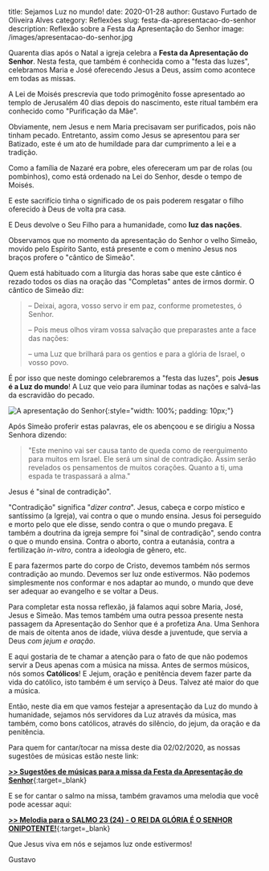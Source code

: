 title: Sejamos Luz no mundo!
date: 2020-01-28
author: Gustavo Furtado de Oliveira Alves
category: Reflexões
slug: festa-da-apresentacao-do-senhor
description: Reflexão sobre a Festa da Apresentação do Senhor
image: /images/apresentacao-do-senhor.jpg

Quarenta dias após o Natal a igreja celebra a **Festa da Apresentação do Senhor**.
Nesta festa, que também é conhecida como a "festa das luzes",
celebramos Maria e José oferecendo Jesus a Deus,
assim como acontece em todas as missas.

A Lei de Moisés prescrevia que todo primogênito fosse apresentado ao templo de Jerusalém 40 dias depois do nascimento, este ritual também era conhecido como "Purificação da Mãe".

Obviamente, nem Jesus e nem Maria precisavam ser purificados, pois não tinham pecado.
Entretanto, assim como Jesus se apresentou para ser Batizado, este é um ato de humildade
para dar cumprimento a lei e a tradição.

Como a família de Nazaré era pobre, eles ofereceram um par de rolas (ou pombinhos),
como está ordenado na Lei do Senhor, desde o tempo de Moisés.

E este sacrifício tinha o significado de os pais poderem resgatar o filho oferecido à Deus de volta pra casa.

E Deus devolve o Seu Filho para a humanidade,
como **luz das nações**.

Observamos que no momento da apresentação do Senhor o velho Simeão, movido pelo Espírito Santo, está presente e com o menino Jesus nos braços profere o "cântico de Simeão".

Quem está habituado com a liturgia das horas sabe que este cântico é rezado todos os dias  na oração das "Completas" antes de irmos dormir.
O cântico de Simeão diz:

>– Deixai, agora, vosso servo ir em paz,
>conforme prometestes, ó Senhor.
>
> – Pois meus olhos viram vossa salvação
>que preparastes ante a face das nações:
>
>– uma Luz que brilhará para os gentios
>e para a glória de Israel, o vosso povo.

É por isso que neste domingo celebraremos a "festa das luzes",
pois **Jesus é a Luz do mundo**!
A Luz que veio para iluminar todas as nações e salvá-las da escravidão do pecado.

![A apresentação do Senhor](/images/apresentacao-do-senhor.jpg){:style="width: 100%; padding: 10px;"}

Após Simeão proferir estas palavras, ele os abençoou e se dirigiu a Nossa Senhora dizendo:

>"Este menino vai ser causa
> tanto de queda como de reerguimento para muitos em Israel.
> Ele será um sinal de contradição.
> Assim serão revelados
> os pensamentos de muitos corações.
> Quanto a ti, uma espada te traspassará a alma."

Jesus é "sinal de contradição".

"Contradição" significa "_dizer contra_". Jesus, cabeça e corpo místico e santíssimo (a Igreja), vai contra o que o mundo ensina. Jesus foi perseguido e morto pelo que ele disse, sendo contra o que o mundo pregava. E também a doutrina da igreja sempre foi "sinal de contradição", sendo contra o que o mundo ensina. Contra o aborto, contra a eutanásia, contra a fertilização _in-vitro_, contra a ideologia de gênero, etc.

E para fazermos parte do corpo de Cristo, devemos também nós sermos contradição ao mundo.
Devemos ser luz onde estivermos. Não podemos simplesmente nos conformar e nos adaptar ao mundo, o mundo que deve ser adequar ao evangelho e se voltar a Deus.

Para completar esta nossa reflexão, já falamos aqui sobre Maria, José, Jesus e Simeão.
Mas temos também uma outra pessoa presente nesta passagem da Apresentação do Senhor
que é a profetiza Ana. Uma Senhora de mais de oitenta anos de idade, viúva desde a juventude, que servia a Deus _com jejum e oração_.

E aqui gostaria de te chamar a atenção para o fato de que não podemos servir a Deus apenas
com a música na missa. Antes de sermos músicos, nós somos **Católicos**! E Jejum, oração e penitência devem fazer parte da vida do católico, isto também é um serviço à Deus.
Talvez até maior do que a música.

Então, neste dia em que vamos festejar a apresentação da Luz do mundo à humanidade,
sejamos nós servidores da Luz através da música, mas também, como bons católicos, através do silêncio, do jejum, da oração e da penitência.

Para quem for cantar/tocar na missa deste dia 02/02/2020, as nossas sugestões de músicas estão neste link:

[**>> Sugestões de músicas para a missa da Festa da Apresentação do Senhor**](https://musicasparamissa.com.br/sugestoes-para/festa-da-apresentacao-do-senhor/){:target=\_blank}

E se for cantar o salmo na missa, também gravamos uma melodia que você pode acessar aqui:

[**>> Melodia para o SALMO 23 (24) - O REI DA GLÓRIA É O SENHOR ONIPOTENTE!**](https://musicasparamissa.com.br/musica/salmo-23-34-o-rei-da-gloria/){:target=\_blank}

Que Jesus viva em nós e sejamos luz onde estivermos!

Gustavo